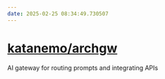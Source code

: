 ```yaml
---
date: 2025-02-25 08:34:49.730507
---
```


# [katanemo/archgw](https://github.com/katanemo/archgw)

AI gateway for routing prompts and integrating APIs
